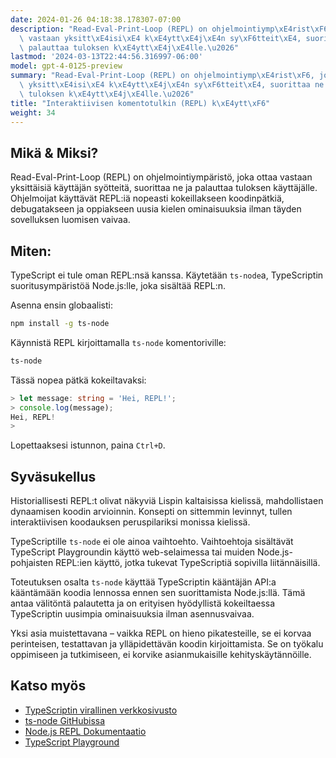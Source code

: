 ```yaml
---
date: 2024-01-26 04:18:38.178307-07:00
description: "Read-Eval-Print-Loop (REPL) on ohjelmointiymp\xE4rist\xF6, joka ottaa\
  \ vastaan yksitt\xE4isi\xE4 k\xE4ytt\xE4j\xE4n sy\xF6tteit\xE4, suorittaa ne ja\
  \ palauttaa tuloksen k\xE4ytt\xE4j\xE4lle.\u2026"
lastmod: '2024-03-13T22:44:56.316997-06:00'
model: gpt-4-0125-preview
summary: "Read-Eval-Print-Loop (REPL) on ohjelmointiymp\xE4rist\xF6, joka ottaa vastaan\
  \ yksitt\xE4isi\xE4 k\xE4ytt\xE4j\xE4n sy\xF6tteit\xE4, suorittaa ne ja palauttaa\
  \ tuloksen k\xE4ytt\xE4j\xE4lle.\u2026"
title: "Interaktiivisen komentotulkin (REPL) k\xE4ytt\xF6"
weight: 34
---
```


## Mikä & Miksi?
Read-Eval-Print-Loop (REPL) on ohjelmointiympäristö, joka ottaa vastaan yksittäisiä käyttäjän syötteitä, suorittaa ne ja palauttaa tuloksen käyttäjälle. Ohjelmoijat käyttävät REPL:iä nopeasti kokeillakseen koodinpätkiä, debugatakseen ja oppiakseen uusia kielen ominaisuuksia ilman täyden sovelluksen luomisen vaivaa.

## Miten:
TypeScript ei tule oman REPL:nsä kanssa. Käytetään `ts-node`a, TypeScriptin suoritusympäristöä Node.js:lle, joka sisältää REPL:n.

Asenna ensin globaalisti:
```bash
npm install -g ts-node
```

Käynnistä REPL kirjoittamalla `ts-node` komentoriville:
```bash
ts-node
```

Tässä nopea pätkä kokeiltavaksi:
```TypeScript
> let message: string = 'Hei, REPL!';
> console.log(message);
Hei, REPL!
> 
```
Lopettaaksesi istunnon, paina `Ctrl+D`.

## Syväsukellus
Historiallisesti REPL:t olivat näkyviä Lispin kaltaisissa kielissä, mahdollistaen dynaamisen koodin arvioinnin. Konsepti on sittemmin levinnyt, tullen interaktiivisen koodauksen peruspilariksi monissa kielissä.

TypeScriptille `ts-node` ei ole ainoa vaihtoehto. Vaihtoehtoja sisältävät TypeScript Playgroundin käyttö web-selaimessa tai muiden Node.js-pohjaisten REPL:ien käyttö, jotka tukevat TypeScriptiä sopivilla liitännäisillä.

Toteutuksen osalta `ts-node` käyttää TypeScriptin kääntäjän API:a kääntämään koodia lennossa ennen sen suorittamista Node.js:llä. Tämä antaa välitöntä palautetta ja on erityisen hyödyllistä kokeiltaessa TypeScriptin uusimpia ominaisuuksia ilman asennusvaivaa.

Yksi asia muistettavana – vaikka REPL on hieno pikatesteille, se ei korvaa perinteisen, testattavan ja ylläpidettävän koodin kirjoittamista. Se on työkalu oppimiseen ja tutkimiseen, ei korvike asianmukaisille kehityskäytännöille.

## Katso myös
- [TypeScriptin virallinen verkkosivusto](https://www.typescriptlang.org/)
- [ts-node GitHubissa](https://github.com/TypeStrong/ts-node)
- [Node.js REPL Dokumentaatio](https://nodejs.org/api/repl.html)
- [TypeScript Playground](https://www.typescriptlang.org/play)
